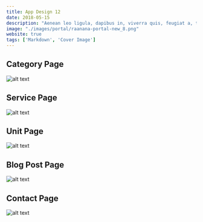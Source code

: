 ```yaml
---
title: App Design 12
date: 2018-05-15
description: "Aenean leo ligula, dapibus in, viverra quis, feugiat a, tellus. Phasellus viverra nulla ut metus varius laoreet."
image: "./images/portal/raanana-portal-new_8.png"
website: true
tags: ['Markdown', 'Cover Image']
---
```



<h2 class="uk-heading-line uk-h4"><span>Category Page</span></h2>

![alt text](./images/portal/raanana-portal-new_8-2.png)


<h2 class="uk-heading-line uk-h4"><span>Service Page</span></h2>

![alt text](./images/portal/raanana-portal-new_8-3.png)


<h2 class="uk-heading-line uk-h4"><span>Unit Page</span></h2>

![alt text](./images/portal/raanana-portal-new_8-4.png)


<h2 class="uk-heading-line uk-h4"><span>Blog Post Page</span></h2>

![alt text](./images/portal/raanana-portal-new_8-5.png)


<h2 class="uk-heading-line uk-h4"><span>Contact Page</span></h2>

![alt text](./images/portal/raanana-portal-new_8-6.png)
